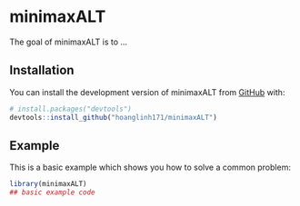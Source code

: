 
# minimaxALT

<!-- badges: start -->
<!-- badges: end -->

The goal of minimaxALT is to ...

## Installation

You can install the development version of minimaxALT from [GitHub](https://github.com/) with:

``` r
# install.packages("devtools")
devtools::install_github("hoanglinh171/minimaxALT")
```

## Example

This is a basic example which shows you how to solve a common problem:

``` r
library(minimaxALT)
## basic example code
```

